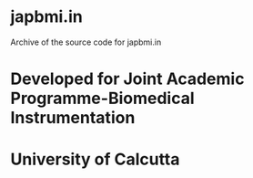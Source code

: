 # japbmi.in
Archive of the source code for japbmi.in 
  
   
 # Developed for Joint Academic Programme-Biomedical Instrumentation  
 # University of Calcutta
